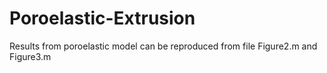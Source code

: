 # Poroelastic-Extrusion
Results from poroelastic model can be reproduced from file Figure2.m and Figure3.m
